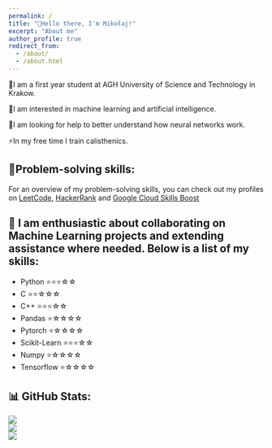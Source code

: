 ```yaml
---
permalink: /
title: "👋Hello there, I'm Mikołaj!"
excerpt: "About me"
author_profile: true
redirect_from: 
  - /about/
  - /about.html
---
```


🔭I am a first year student at AGH University of Science and Technology in Krakow.

🤖I am interested in machine learning and artificial intelligence. 

🤝I am looking for help to better understand how neural networks work.

⚡In my free time I train calisthenics.

## 🔗Problem-solving skills:
  For an overview of my problem-solving skills, you can check out my profiles on [LeetCode](<https://leetcode.com/Mkoek213/>), [HackerRank](<https://www.hackerrank.com/profile/mikolaj_kolek2>) and [Google Cloud Skills Boost](https://www.cloudskillsboost.google/public_profiles/9e31f376-eebe-444d-b65e-8d673b0d17b4)

## 🚀 I am enthusiastic about collaborating on Machine Learning projects and extending assistance where needed. Below is a list of my skills:

- Python ⭐⭐⭐☆☆
- C ⭐⭐☆☆☆
- C++ ⭐⭐⭐☆☆
- Pandas ⭐☆☆☆☆
- Pytorch ⭐☆☆☆☆
- Scikit-Learn ⭐⭐⭐☆☆
- Numpy ⭐☆☆☆☆
- Tensorflow ⭐☆☆☆☆

## 📊 GitHub Stats:
![](https://github-readme-stats.vercel.app/api?username=Cz4rNy213&theme=dark&hide_border=false&include_all_commits=true&count_private=true)<br/>
![](https://github-readme-streak-stats.herokuapp.com/?user=Cz4rNy213&theme=dark&hide_border=false)<br/>
![](https://github-readme-stats.vercel.app/api/top-langs/?username=Cz4rNy213&theme=dark&hide_border=false&include_all_commits=true&count_private=true&layout=compact)
